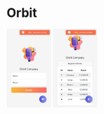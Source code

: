 # Orbit

<img src="https://github.com/chamarasab/Orbit/blob/master/screenshots/localhost_orbit_(iPhone%20SE).png" width=20%/>
<img src="https://github.com/chamarasab/Orbit/blob/master/screenshots/localhost_orbit_retrieve.php(iPhone%20SE).png" width=20%/>

